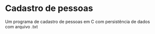 # Cadastro de pessoas
Um programa de cadastro de pessoas em C com persistência de dados com arquivo .txt
